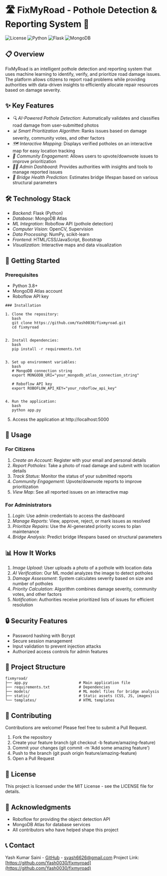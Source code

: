 # 🛣 FixMyRoad - Pothole Detection & Reporting System 🚧

![License](https://img.shields.io/badge/license-MIT-blue.svg)
![Python](https://img.shields.io/badge/python-3.8+-green.svg)
![Flask](https://img.shields.io/badge/flask-2.0+-red.svg)
![MongoDB](https://img.shields.io/badge/mongodb-atlas-green.svg)

## 📋 Overview

FixMyRoad is an intelligent pothole detection and reporting system that uses machine learning to identify, verify, and prioritize road damage issues. The platform allows citizens to report road problems while providing authorities with data-driven insights to efficiently allocate repair resources based on damage severity.

## ✨ Key Features

- *🔍 AI-Powered Pothole Detection*: Automatically validates and classifies road damage from user-submitted photos
- *📊 Smart Prioritization Algorithm*: Ranks issues based on damage severity, community votes, and other factors
- *🗺 Interactive Mapping*: Displays verified potholes on an interactive map for easy location tracking
- *🔄 Community Engagement*: Allows users to upvote/downvote issues to improve prioritization
- *👨‍💻 Admin Dashboard*: Provides authorities with insights and tools to manage reported issues
- *🌉 Bridge Health Prediction*: Estimates bridge lifespan based on various structural parameters

## 🛠 Technology Stack

- *Backend*: Flask (Python)
- *Database*: MongoDB Atlas
- *ML Integration*: Roboflow API (pothole detection)
- *Computer Vision*: OpenCV, Supervision
- *Data Processing*: NumPy, scikit-learn
- *Frontend*: HTML/CSS/JavaScript, Bootstrap
- *Visualization*: Interactive maps and data visualization

## 🚀 Getting Started

### Prerequisites

- Python 3.8+
- MongoDB Atlas account
- Roboflow API key
```
### Installation

1. Clone the repository:
   bash
   git clone https://github.com/Yash0030/fixmyroad.git
   cd fixmyroad
   

2. Install dependencies:
   bash
   pip install -r requirements.txt
   

3. Set up environment variables:
   bash
   # MongoDB connection string
   export MONGODB_URI="your_mongodb_atlas_connection_string"
   
   # Roboflow API key
   export ROBOFLOW_API_KEY="your_roboflow_api_key"
   

4. Run the application:
   bash
   python app.py
```
   

5. Access the application at http://localhost:5000

## 📱 Usage

### For Citizens

1. *Create an Account*: Register with your email and personal details
2. *Report Potholes*: Take a photo of road damage and submit with location details
3. *Track Status*: Monitor the status of your submitted reports
4. *Community Engagement*: Upvote/downvote reports to improve prioritization
5. *View Map*: See all reported issues on an interactive map

### For Administrators

1. *Login*: Use admin credentials to access the dashboard
2. *Manage Reports*: View, approve, reject, or mark issues as resolved
3. *Prioritize Repairs*: Use the AI-generated priority scores to plan maintenance
4. *Bridge Analysis*: Predict bridge lifespans based on structural parameters

## 📊 How It Works

1. *Image Upload*: User uploads a photo of a pothole with location data
2. *AI Verification*: Our ML model analyzes the image to detect potholes
3. *Damage Assessment*: System calculates severity based on size and number of potholes
4. *Priority Calculation*: Algorithm combines damage severity, community votes, and other factors
5. *Notification*: Authorities receive prioritized lists of issues for efficient resolution

## 🔒 Security Features

- Password hashing with Bcrypt
- Secure session management
- Input validation to prevent injection attacks
- Authorized access controls for admin features

## 📁 Project Structure

```
fixmyroad/
├── app.py                       # Main application file
├── requirements.txt             # Dependencies
├── models/                      # ML model files for bridge analysis
├── static/                      # Static assets (CSS, JS, images)
└── templates/                   # HTML templates
```

## 🤝 Contributing

Contributions are welcome! Please feel free to submit a Pull Request.

1. Fork the repository
2. Create your feature branch (git checkout -b feature/amazing-feature)
3. Commit your changes (git commit -m 'Add some amazing feature')
4. Push to the branch (git push origin feature/amazing-feature)
5. Open a Pull Request

## 📄 License

This project is licensed under the MIT License - see the LICENSE file for details.

## 🙏 Acknowledgments

- Roboflow for providing the object detection API
- MongoDB Atlas for database services
- All contributors who have helped shape this project


## 📞 Contact
Yash Kumar Saini - [GitHub](https://github.com/Yash0030) - syash6626@gmail.com
Project Link: [https://github.com/Yash0030/fixmyroad](https://github.com/Yash0030/fixmyroad)
